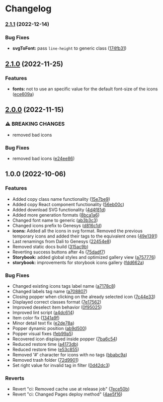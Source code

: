 # Changelog

### [2.1.1](https://github.com/DevoInc/genesys-icons/compare/v2.1.0...v2.1.1) (2022-12-14)


### Bug Fixes

* **svgToFont:** pass `line-height` to generic class ([174fb31](https://github.com/DevoInc/genesys-icons/commit/174fb31762deadf6ec4c006d3c09418bc112526d))

## [2.1.0](https://github.com/DevoInc/genesys-icons/compare/v2.0.0...v2.1.0) (2022-11-25)


### Features

* **fonts:** not to use an specific value for the default font-size of the icons ([ece609a](https://github.com/DevoInc/genesys-icons/commit/ece609a49b38e333baf13948dec53c2adcf6a0b6))

## [2.0.0](https://github.com/DevoInc/genesys-icons/compare/v1.0.0...v2.0.0) (2022-11-15)


### ⚠ BREAKING CHANGES

* removed bad icons

### Bug Fixes

* removed bad icons ([e24ee86](https://github.com/DevoInc/genesys-icons/commit/e24ee86daa307bd4cd968910dcc004ec68c3075b))

## 1.0.0 (2022-10-06)


### Features

* Added copy class name functionality ([15e7be9](https://github.com/DevoInc/genesys-icons/commit/15e7be950a772740f8f72d327bc8002410388fcc))
* Added copy React component functionality ([56eb00c](https://github.com/DevoInc/genesys-icons/commit/56eb00cf462963625639b9c77629970e213a7cea))
* Added download SVG functionality ([4d4f81d](https://github.com/DevoInc/genesys-icons/commit/4d4f81d0f72feb5089d0289521c3c3e62ec4a455))
* Added more generation formats ([8bca1a6](https://github.com/DevoInc/genesys-icons/commit/8bca1a65266bc3d53da31dd6a57002da6be945de))
* Changed font name to generic ([ab3b3c3](https://github.com/DevoInc/genesys-icons/commit/ab3b3c30924411f7ff8c9a9edbec8a687e86fe38))
* Changed icons prefix to Genesys ([d816c1d](https://github.com/DevoInc/genesys-icons/commit/d816c1d65a1260a3df3c8fd424a4a9a338c498fa))
* **icons:** Added all the icons in svg format. Removed the previous temporary icons and added their tags to the equivalent ones ([49e1391](https://github.com/DevoInc/genesys-icons/commit/49e1391a24725fb3f8bd7aa9a6f20c20c112d9ff))
* Last renamings from Dali to Genesys ([22454e8](https://github.com/DevoInc/genesys-icons/commit/22454e83f3b92b6303be94a4ea2769556375214d))
* Removed static docs build ([315ac9b](https://github.com/DevoInc/genesys-icons/commit/315ac9bf875de2ad527bfaf3d79ae5f5abd248cb))
* Reverting success buttons after 4s ([75dadf7](https://github.com/DevoInc/genesys-icons/commit/75dadf7f411fb55c1bccab112eed990c71fa860a))
* **Storybook:** added global styles and optimized gallery view ([a757776](https://github.com/DevoInc/genesys-icons/commit/a757776dbad414671b0a26ce185493ec649a1019))
* **storybook:** improvements for storybook icons gallery ([fdd662a](https://github.com/DevoInc/genesys-icons/commit/fdd662afbdf3eb2a0f37a39d402b4167679ef8f1))


### Bug Fixes

* Changed existing icons tags label name ([a7178c8](https://github.com/DevoInc/genesys-icons/commit/a7178c87328468b3da54ee84db079284b5926fe5))
* Changed labels tag name ([a708807](https://github.com/DevoInc/genesys-icons/commit/a708807087aa32b257956c46eee1d4776e352575))
* Closing popper when clicking on the already selected icon ([7c44e33](https://github.com/DevoInc/genesys-icons/commit/7c44e3377faf5b67cc485355f01259be8a773925))
* Displayed correct classes format ([7e17562](https://github.com/DevoInc/genesys-icons/commit/7e175627d84fa0fd4256123b58d8c892fd5ed0ef))
* Improved deselect item behavior ([0f95025](https://github.com/DevoInc/genesys-icons/commit/0f95025214f65e2a9c1efbfc2346c7f404840a80))
* Improved lint script ([a4dc614](https://github.com/DevoInc/genesys-icons/commit/a4dc614ee37bf0bb2693d7bb12ca6cc1948fb981))
* Item color fix ([1341a9f](https://github.com/DevoInc/genesys-icons/commit/1341a9f8ea026348c65672a76eb6cf29d356ec10))
* Minor detail text fix ([e2de78a](https://github.com/DevoInc/genesys-icons/commit/e2de78a1c47070431c0b9d5fd450cda9514e62ce))
* Popper dynamic position ([ab9d500](https://github.com/DevoInc/genesys-icons/commit/ab9d5007f6c5dc25f4f0d7d6eae356aef0507722))
* Popper visual fixes ([feb99a5](https://github.com/DevoInc/genesys-icons/commit/feb99a5fe8add6983797da72bd603b5e2c7f7b67))
* Recovered icon displayed inside popper ([7ba6c54](https://github.com/DevoInc/genesys-icons/commit/7ba6c5470069a34851ed379a9107a7d1f9c0c7e2))
* Reduced restore time ([a4173db](https://github.com/DevoInc/genesys-icons/commit/a4173dbf7522a5eb3069686a3e6d1c32d32abdea))
* Reduced restore time ([e53c855](https://github.com/DevoInc/genesys-icons/commit/e53c855d56c56e89446f0f76cad975e7f9e23063))
* Removed '#' character for icons with no tags ([bbabc9a](https://github.com/DevoInc/genesys-icons/commit/bbabc9af10cc09a4497eaf74fa742b01471b3817))
* Removed trash folder ([72d9901](https://github.com/DevoInc/genesys-icons/commit/72d9901bce01db4aac0bf10627e99ab3d3019d89))
* Set right value for invalid tag in filter ([0d42dc3](https://github.com/DevoInc/genesys-icons/commit/0d42dc3bb8655a90487237c9eb0ca5b4d7edc758))


### Reverts

* Revert "ci: Removed cache use at release job" ([7ece50b](https://github.com/DevoInc/genesys-icons/commit/7ece50b6198bc5aa5a64a86602d55aef82f876de))
* Revert "ci: Changed Pages deploy method" ([4ae5f16](https://github.com/DevoInc/genesys-icons/commit/4ae5f161b2d5e14c1fecf6568c81606e6421e04e))